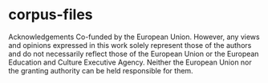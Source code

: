 # corpus-files
 Acknowledgements
Co-funded by the European Union. However, any views and opinions expressed in
this work solely represent those of the authors and do not necessarily reflect those of the
European Union or the European Education and Culture Executive Agency. Neither the
European Union nor the granting authority can be held responsible for them.
